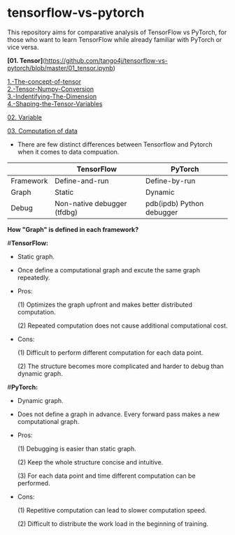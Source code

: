 # tensorflow-vs-pytorch

This repository aims for comparative analysis of TensorFlow vs PyTorch, for those who want to learn TensorFlow while already familiar with PyTorch or vice versa.

**[01. Tensor]**(https://github.com/tango4j/tensorflow-vs-pytorch/blob/master/01_tensor.ipynb)  

[1.-The-concept-of-tensor](http://localhost:8888/notebooks/Dropbox/personal_prj/tensorflow-vs-pytorch/01_tensor.ipynb#1.-The-concept-of-tensor)  
[2.-Tensor-Numpy-Conversion](http://localhost:8888/notebooks/Dropbox/personal_prj/tensorflow-vs-pytorch/01_tensor.ipynb#2.-Tensor-Numpy-Conversion)  
[3.-Indentifying-The-Dimension](http://localhost:8888/notebooks/Dropbox/personal_prj/tensorflow-vs-pytorch/01_tensor.ipynb#3.-Indentifying-The-Dimension)  
[4.-Shaping-the-Tensor-Variables](http://localhost:8888/notebooks/Dropbox/personal_prj/tensorflow-vs-pytorch/01_tensor.ipynb#4.-Shaping-the-Tensor-Variables)  

[02. Variable](https://github.com/tango4j/tensorflow-vs-pytorch/blob/master/02_variable.ipynb)

[03. Computation of data](https://github.com/tango4j/tensorflow-vs-pytorch/blob/master/03_computation_of_data.ipynb)


- There are few distinct differences between Tensorflow and Pytorch when it comes to data compuation.


|               | TensorFlow      | PyTorch        |
|---------------|-----------------|----------------|
| Framework     | Define-and-run  | Define-by-run  |
| Graph         | Static | Dynamic|
| Debug         | Non-native debugger (tfdbg) |pdb(ipdb) Python debugger|

**How "Graph" is defined in each framework?**

#**TensorFlow:** 

- Static graph.

- Once define a computational graph and excute the same graph repeatedly.

- Pros: 

    (1) Optimizes the graph upfront and makes better distributed computation.
    
    (2) Repeated computation does not cause additional computational cost.


- Cons: 

    (1) Difficult to perform different computation for each data point.
    
    (2) The structure becomes more complicated and harder to debug than dynamic graph. 


#**PyTorch:** 

- Dynamic graph.

- Does not define a graph in advance. Every forward pass makes a new computational graph.

- Pros: 

    (1) Debugging is easier than static graph.
    
    (2) Keep the whole structure concise and intuitive. 
    
    (3) For each data point and time different computation can be performed.
    
    
- Cons: 

    (1) Repetitive computation can lead to slower computation speed. 
    
    (2) Difficult to distribute the work load in the beginning of training.
    
   
